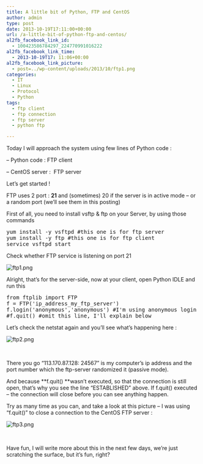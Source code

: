 ```yaml
---
title: A little bit of Python, FTP and CentOS
author: admin
type: post
date: 2013-10-19T17:11:00+00:00
url: /a-little-bit-of-python-ftp-and-centos/
al2fb_facebook_link_id:
  - 100423586784297_224770991016222
al2fb_facebook_link_time:
  - 2013-10-19T17: 11:06+00:00
al2fb_facebook_link_picture:
  - post=../wp-content/uploads/2013/10/ftp1.png
categories:
  - IT
  - Linux
  - Protocol
  - Python
tags:
  - ftp client
  - ftp connection
  - ftp server
  - python ftp

---
```

Today I will approach the system using few lines of Python code :

&#8211; Python code : FTP client

&#8211; CentOS server :  FTP server

Let&#8217;s get started !

FTP uses 2 port : **21** and (sometimes) 20 if the server is in active mode &#8211; or a random port (we&#8217;ll see them in this posting)

First of all, you need to install vsftp & ftp on your Server, by using those commands

<pre class="brush: shell">yum install -y vsftpd #this one is for ftp server
yum install -y ftp #this one is for ftp client
service vsftpd start</pre>

Check whether FTP service is listening on port 21


![ftp1.png](/wp-content/uploads/2013/10/ftp1.png)


Alright, that&#8217;s for the server-side, now at your client, open Python IDLE and run this

<pre class="brush: py">from ftplib import FTP
f = FTP('ip_address_my_ftp_server')
f.login('anonymous','anonymous') #I'm using anonymous login
#f.quit() #omit this line, I'll explain below</pre>

Let&#8217;s check the netstat again and you&#8217;ll see what&#8217;s happening here :


![ftp2.png](/wp-content/uploads/2013/10/ftp2.png)


&nbsp;

There you go &#8220;113.170.87.128: 24567&#8221; is my computer&#8217;s ip address and the port number which the ftp-server randomized it (passive mode).

And because **f.quit() **wasn&#8217;t executed, so that the connection is still open, that&#8217;s why you see the line &#8220;ESTABLISHED&#8221; above. If f.quit() executed &#8211; the connection will close before you can see anything happen.

Try as many time as you can, and take a look at this picture &#8211; I was using &#8220;f.quit()&#8221; to close a connection to the CentOS FTP server :


![ftp3.png](/wp-content/uploads/2013/10/ftp3.png)


&nbsp;

Have fun, I will write more about this in the next few days, we&#8217;re just scratching the surface, but it&#8217;s fun, right?

 [1]: ../wp-content/uploads/2013/10/ftp1.png
 [2]: ../wp-content/uploads/2013/10/ftp2.png
 [3]: ../wp-content/uploads/2013/10/ftp3.png
